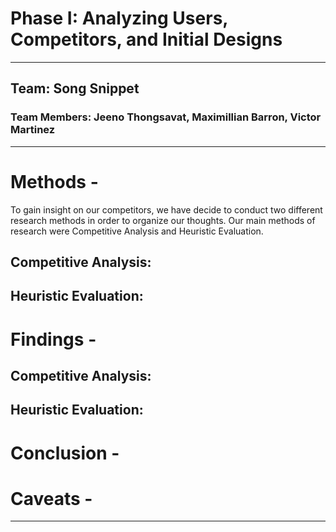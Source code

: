 # Phase I: Analyzing Users, Competitors, and Initial Designs
---
## Team: Song Snippet
### Team Members: Jeeno Thongsavat, Maximillian Barron, Victor Martinez
---
# Methods -
To gain insight on our competitors, we have decide to conduct two different research methods in order to organize our thoughts. Our main methods of research were Competitive Analysis and Heuristic Evaluation.

## Competitive Analysis:


## Heuristic Evaluation:


# Findings - 

## Competitive Analysis:


## Heuristic Evaluation:


# Conclusion -


# Caveats -

---
